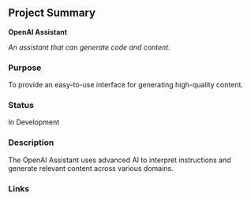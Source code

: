 
## Project Summary

**OpenAI Assistant**

*An assistant that can generate code and content.*

### Purpose

To provide an easy-to-use interface for generating high-quality content.

### Status

In Development

### Description

The OpenAI Assistant uses advanced AI to interpret instructions and generate relevant content across various domains.

### Links


